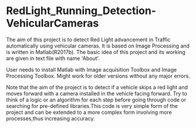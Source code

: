 # RedLight_Running_Detection-VehicularCameras 
The aim of this project is to detect Red Light advancement in Traffic automatically using vehicular cameras.
It is based on Image Processing and is written in Matlab(R2017b). The basic idea of this project and its working are given in text file with name 'About'.

User needs to install Matlab with Image acquisition Toolbox and Image Processing Toolbox. Might work for older versions without any major errors.

Note that the aim of the project is to detect if a vehicle skips a red light and moves forward with a camera installed in the vehicle facing forward. Try to think of a logic or an algorithm for each step before going through code or searching for pre-defined libraries.This code is very simple form of the project and can be extended to a more complex form involving more processes,thus increasing accuracy.
